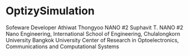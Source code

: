 # OptizySimulation
Sofeware Developer
  Athiwat Thongyoo NANO #2
  Suphavit T. NANO #2
Nano Engineering, International School of Engineering, Chulalongkorn University
Bangkok University Center of Research in Optoelectronics, Communications and Computational Systems
